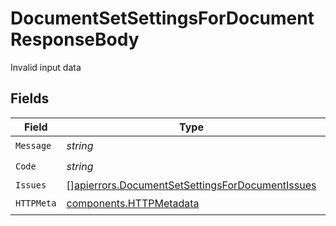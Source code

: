 # DocumentSetSettingsForDocumentResponseBody

Invalid input data


## Fields

| Field                                                                                                              | Type                                                                                                               | Required                                                                                                           | Description                                                                                                        |
| ------------------------------------------------------------------------------------------------------------------ | ------------------------------------------------------------------------------------------------------------------ | ------------------------------------------------------------------------------------------------------------------ | ------------------------------------------------------------------------------------------------------------------ |
| `Message`                                                                                                          | *string*                                                                                                           | :heavy_check_mark:                                                                                                 | N/A                                                                                                                |
| `Code`                                                                                                             | *string*                                                                                                           | :heavy_check_mark:                                                                                                 | N/A                                                                                                                |
| `Issues`                                                                                                           | [][apierrors.DocumentSetSettingsForDocumentIssues](../../models/apierrors/documentsetsettingsfordocumentissues.md) | :heavy_minus_sign:                                                                                                 | N/A                                                                                                                |
| `HTTPMeta`                                                                                                         | [components.HTTPMetadata](../../models/components/httpmetadata.md)                                                 | :heavy_check_mark:                                                                                                 | N/A                                                                                                                |